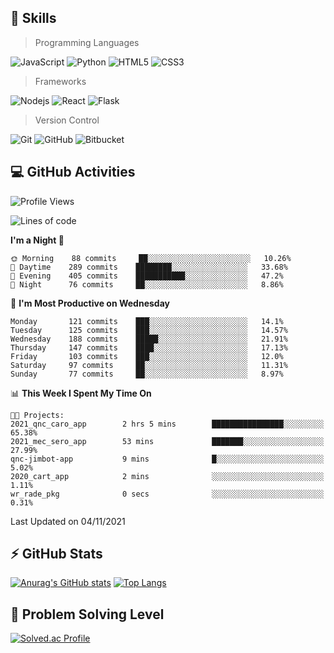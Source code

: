 ## :rocket: Skills<br/>

> Programming Languages

![JavaScript](https://img.shields.io/badge/-JavaScript-%23F7DF1C?style=for-the-badge&logo=javascript&logoColor=white)
![Python](https://img.shields.io/badge/python%20-%2314354C.svg?&style=for-the-badge&logo=python&logoColor=white)
![HTML5](https://img.shields.io/badge/html5%20-%23E34F26.svg?&style=for-the-badge&logo=html5&logoColor=white)
![CSS3](https://img.shields.io/badge/css3%20-%231572B6.svg?&style=for-the-badge&logo=css3&logoColor=white)

> Frameworks

![Nodejs](https://img.shields.io/badge/node.js%20-%2343853D.svg?&style=for-the-badge&logo=node.js&logoColor=white)
![React](https://img.shields.io/badge/React-20232A?style=for-the-badge&logo=react&logoColor=61DAFB)
![Flask](https://img.shields.io/badge/flask%20-%23000.svg?&style=for-the-badge&logo=flask&logoColor=white)

> Version Control

![Git](https://img.shields.io/badge/git%20-%23F05033.svg?&style=for-the-badge&logo=git&logoColor=white)
![GitHub](https://img.shields.io/badge/github%20-%23121011.svg?&style=for-the-badge&logo=github&logoColor=white)
![Bitbucket](https://img.shields.io/badge/bitbucket%20-%230047B3.svg?&style=for-the-badge&logo=bitbucket&logoColor=white)

## :computer: GitHub Activities<br/>

<!--START_SECTION:waka-->
![Profile Views](http://img.shields.io/badge/Profile%20Views-3-blue)

![Lines of code](https://img.shields.io/badge/From%20Hello%20World%20I%27ve%20Written-947842%20lines%20of%20code-blue)

**I'm a Night 🦉** 

```text
🌞 Morning    88 commits     ██░░░░░░░░░░░░░░░░░░░░░░░   10.26% 
🌆 Daytime    289 commits    ████████░░░░░░░░░░░░░░░░░   33.68% 
🌃 Evening    405 commits    ███████████░░░░░░░░░░░░░░   47.2% 
🌙 Night      76 commits     ██░░░░░░░░░░░░░░░░░░░░░░░   8.86%

```
📅 **I'm Most Productive on Wednesday** 

```text
Monday       121 commits    ███░░░░░░░░░░░░░░░░░░░░░░   14.1% 
Tuesday      125 commits    ███░░░░░░░░░░░░░░░░░░░░░░   14.57% 
Wednesday    188 commits    █████░░░░░░░░░░░░░░░░░░░░   21.91% 
Thursday     147 commits    ████░░░░░░░░░░░░░░░░░░░░░   17.13% 
Friday       103 commits    ███░░░░░░░░░░░░░░░░░░░░░░   12.0% 
Saturday     97 commits     ██░░░░░░░░░░░░░░░░░░░░░░░   11.31% 
Sunday       77 commits     ██░░░░░░░░░░░░░░░░░░░░░░░   8.97%

```


📊 **This Week I Spent My Time On** 

```text
🐱‍💻 Projects: 
2021_qnc_caro_app        2 hrs 5 mins        ████████████████░░░░░░░░░   65.38% 
2021_mec_sero_app        53 mins             ███████░░░░░░░░░░░░░░░░░░   27.99% 
qnc-jimbot-app           9 mins              █░░░░░░░░░░░░░░░░░░░░░░░░   5.02% 
2020_cart_app            2 mins              ░░░░░░░░░░░░░░░░░░░░░░░░░   1.11% 
wr_rade_pkg              0 secs              ░░░░░░░░░░░░░░░░░░░░░░░░░   0.31%

```


 Last Updated on 04/11/2021
<!--END_SECTION:waka-->


## :zap: GitHub Stats<br/>
    
[![Anurag's GitHub stats](https://github-readme-stats.vercel.app/api?username=star6973&show_icons=true&theme=prussian)](https://github.com/star6973/github-readme-stats)
[![Top Langs](https://github-readme-stats.vercel.app/api/top-langs/?username=star6973&layout=compact&hide=jupyter%20notebook,html,css,scss&langs_count=4&theme=prussian)](https://github.com/star6973/github-readme-stats)

## :trident: Problem Solving Level<br/>

[![Solved.ac Profile](http://mazassumnida.wtf/api/v2/generate_badge?boj=whanny)](https://solved.ac/whanny/)
